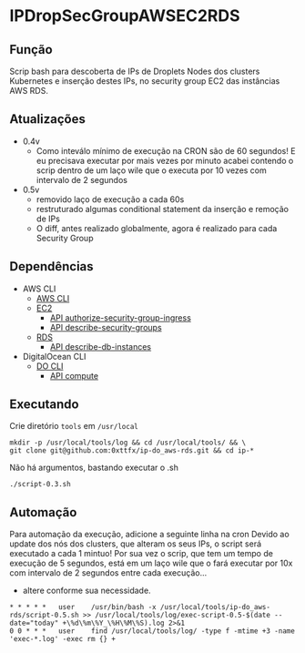# IPDropSecGroupAWSEC2RDS

## Função
 Scrip bash para descoberta de IPs de Droplets Nodes dos clusters Kubernetes e inserção destes IPs, no security group EC2 das instâncias AWS RDS.

## Atualizações
 
- 0.4v
  - Como inteválo mínimo de execução na CRON são de 60 segundos! E eu precisava executar por mais vezes por minuto
    acabei contendo o scrip dentro de um laço wile que o executa por 10 vezes com intervalo de 2 segundos 
- 0.5v
  - removido laço de execução a cada 60s
  - restruturado algumas conditional statement da inserção e remoção de IPs
  - O diff, antes realizado globalmente, agora é realizado para cada Security Group

## Dependências

- AWS CLI
  - [AWS CLI](https://docs.aws.amazon.com/cli/latest/userguide/getting-started-install.html)
  - [EC2](https://docs.aws.amazon.com/cli/latest/reference/ec2/)
    - [API authorize-security-group-ingress](https://docs.aws.amazon.com/cli/latest/reference/ec2/authorize-security-group-ingress.html)
    - [API describe-security-groups](https://docs.aws.amazon.com/cli/latest/reference/ec2/describe-security-groups.html)
  - [RDS](https://docs.aws.amazon.com/cli/latest/reference/rds/)
    - [API describe-db-instances](https://docs.aws.amazon.com/cli/latest/reference/rds/describe-db-instances.html)
- DigitalOcean CLI
  - [DO CLI](https://docs.digitalocean.com/reference/doctl/how-to/install/)
    - [API compute](https://docs.digitalocean.com/reference/doctl/reference/compute/)

## Executando

 Crie diretório `tools` em  `/usr/local` 
```
mkdir -p /usr/local/tools/log && cd /usr/local/tools/ && \
git clone git@github.com:0xttfx/ip-do_aws-rds.git && cd ip-*
```

 Não há argumentos, bastando executar o .sh
```
./script-0.3.sh
```

## Automação 

 Para automação da execução, adicione a seguinte linha na cron
 Devido ao update dos nós dos clusters, que alteram os seus IPs, o script será executado a cada 1 mintuo! Por sua vez o scrip, que tem um tempo de execução de 5 segundos, está em um laço wile que o fará executar por 10x com intervalo de 2 segundos entre cada execução...
 - altere conforme sua necessidade.

```
* * * * * 	user	/usr/bin/bash -x /usr/local/tools/ip-do_aws-rds/script-0.5.sh >> /usr/local/tools/log/exec-script-0.5-$(date --date="today" +\%d\%m\%Y_\%H\%M\%S).log 2>&1
0 0 * * *   user	find /usr/local/tools/log/ -type f -mtime +3 -name 'exec-*.log' -exec rm {} +
```
